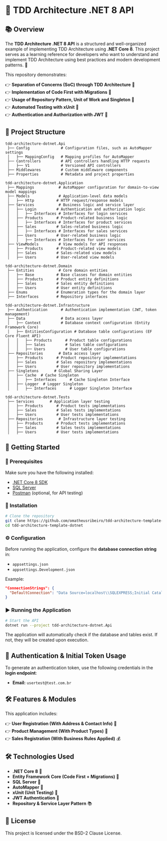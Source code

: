 # 📌 TDD Architecture .NET 8 API

## 📚 Overview
The **TDD Architecture .NET 8 API** is a structured and well-organized example of implementing TDD Architecture using **.NET Core 8**. This project serves as a learning reference for developers who want to understand and implement TDD Architecture using best practices and modern development patterns. 🚀

This repository demonstrates:

👉 **Separation of Concerns (SoC) through TDD Architecture** 🏰  
👉 **Implementation of Code First with Migrations** 🛂  
👉 **Usage of Repository Pattern, Unit of Work and Singleton** 🔄  
👉 **Automated Testing with xUnit** 🧪  
👉 **Authentication and Authorization with JWT** 🔑   

## 🏰 Project Structure
```
tdd-architecture-dotnet.Api
 ├── Config              # Configuration files, such as AutoMapper settings
 │   ├── MappingConfig   # Mapping profiles for AutoMapper
 ├── Controllers         # API controllers handling HTTP requests
 │   ├── V1              # Versioned API controllers
 ├── Middlewares         # Custom middleware components
 ├── Properties          # Metadata and project properties

tdd-architecture-dotnet.Application
 ├── Mappings           # AutoMapper configuration for domain-to-view model mappings
 ├── Models             # Application-level data models
 │   ├── Http          # HTTP request/response models
 ├── Services           # Business logic and service layer
 │   ├── Login         # Authentication and authorization logic
 │   │   ├── Interfaces # Interfaces for login services
 │   ├── Products      # Product-related business logic
 │   │   ├── Interfaces # Interfaces for product services
 │   ├── Sales         # Sales-related business logic
 │   │   ├── Interfaces # Interfaces for sales services
 │   ├── Users         # User-related business logic
 │   │   ├── Interfaces # Interfaces for user services
 ├── ViewModels         # View models for API responses
 │   ├── Products      # Product-related view models
 │   ├── Sales         # Sales-related view models
 │   ├── Users         # User-related view models

tdd-architecture-dotnet.Domain
 ├── Entities           # Core domain entities
 │   ├── Base          # Base classes for domain entities
 │   ├── Products      # Product entity definitions
 │   ├── Sales         # Sales entity definitions
 │   ├── Users         # User entity definitions
 ├── Enums             # Enumeration types for the domain layer
 ├── Interfaces        # Repository interfaces

tdd-architecture-dotnet.Infrastructure
 ├── Authentication      # Authentication implementation (JWT, token management)
 ├── Data                # Data access layer
 │   ├── Context         # Database context configuration (Entity Framework Core)
 │   ├── EntitiesConfiguration # Database table configurations (EF Core Fluent API)
 │   │   ├── Products      # Product table configurations
 │   │   ├── Sales         # Sales table configurations
 │   │   ├── Users         # User table configurations
 ├── Repositories       # Data access layer
 │   ├── Products      # Product repository implementations
 │   ├── Sales         # Sales repository implementations
 │   ├── Users         # User repository implementations
 ├── Singletons       # Global Sharing Layer
 │   ├── Cache  # Cache Singleton
 │   │   ├── Interfaces      # Cache Singleton Interface
 │   ├── Logger  # Logger Singleton
 │   │   ├── Interfaces      # Logger Singleton Interface

tdd-architecture-dotnet.Tests
 ├── Services       # Application layer testing
 │   ├── Products      # Product tests implementations
 │   ├── Sales         # Sales tests implementations
 │   ├── Users         # User tests implementations
 ├── Repositories       # Infrastructure layer testing
 │   ├── Products      # Product tests implementations
 │   ├── Sales         # Sales tests implementations
 │   ├── Users         # User tests implementations
```

## 🚀 Getting Started

### 📝 Prerequisites
Make sure you have the following installed:
- [.NET Core 8 SDK](https://dotnet.microsoft.com/download/dotnet/8.0)
- [SQL Server](https://www.microsoft.com/en-us/sql-server/sql-server-downloads)
- [Postman](https://www.postman.com/) (optional, for API testing)

### 🔧 Installation
```bash
# Clone the repository
git clone https://github.com/omatheusribeiro/tdd-architecture-template-dotnet.git
cd tdd-architecture-template-dotnet
```

### ⚙️ Configuration
Before running the application, configure the **database connection string** in:
- `appsettings.json`
- `appsettings.Development.json`

Example:
```json
"ConnectionStrings": {
  "DefaultConnection": "Data Source=localhost\\SQLEXPRESS;Initial Catalog=tdd-architecture-dotnet;Integrated Security=True;TrustServerCertificate=True"
}
```

### ▶️ Running the Application
```bash
# Start the API
dotnet run --project tdd-architecture-dotnet.Api
```
The application will automatically check if the database and tables exist. If not, they will be created upon execution.

## 🔑 Authentication & Initial Token Usage
To generate an authentication token, use the following credentials in the **login endpoint**:
- **Email:** `usertest@test.com.br`

## 🛠️ Features & Modules
This application includes:

👉 **User Registration (With Address & Contact Info)** 👤  
👉 **Product Management (With Product Types)** 🛂  
👉 **Sales Registration (With Business Rules Applied)** 💰  

## 🛠️ Technologies Used
- **.NET Core 8** 🚀
- **Entity Framework Core (Code First + Migrations)** 🏰
- **SQL Server** 📂
- **AutoMapper** 🔄
- **xUnit (Unit Testing)** 🧪
- **JWT Authentication** 🔑
- **Repository & Service Layer Pattern** 📚

## 📄 License
This project is licensed under the BSD-2 Clause License.

